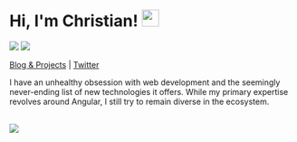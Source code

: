 # Hi, I'm Christian! <img src="https://raw.githubusercontent.com/MartinHeinz/MartinHeinz/master/wave.gif" width="30px">

![](https://img.shields.io/badge/💻-Software_Engineer-informational?style=flat&color=725380)
![](https://img.shields.io/badge/🌎-Pittsburgh,_PA,_USA-informational?style=flat&color=725380)

[Blog & Projects](https://christianpenrod.com) | [Twitter](https://twitter.com/penrodlol)

I have an unhealthy obsession with web development and the seemingly never-ending list of new technologies it offers. While my primary expertise revolves around Angular, I still try to remain diverse in the ecosystem.

<br>
<div>
    <img
        align="center"
        src="https://profile-counter.glitch.me/penrodlol/count.svg" />
</div>
